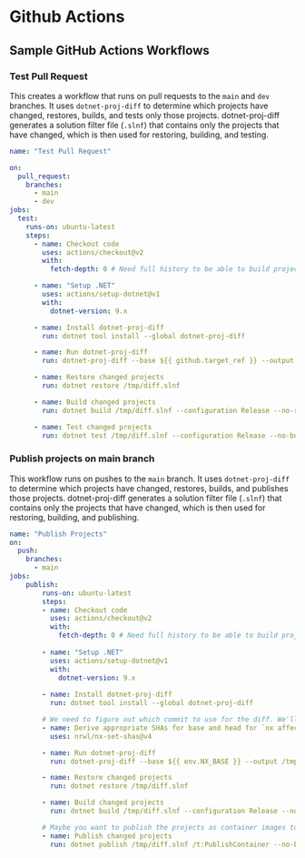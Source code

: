 ﻿# Github Actions
## Sample GitHub Actions Workflows

### Test Pull Request

This creates a workflow that runs on pull requests to the `main` and `dev` branches. It uses `dotnet-proj-diff` to determine which projects have changed, restores, builds, and tests only those projects.
dotnet-proj-diff generates a solution filter file (`.slnf`) that contains only the projects that have changed, which is then used for restoring, building, and testing.
```yaml
name: "Test Pull Request"

on:
  pull_request:
    branches:
      - main
      - dev
jobs:
  test:
    runs-on: ubuntu-latest
    steps:
      - name: Checkout code
        uses: actions/checkout@v2
        with:
          fetch-depth: 0 # Need full history to be able to build project graph

      - name: "Setup .NET"
        uses: actions/setup-dotnet@v1
        with:
          dotnet-version: 9.x

      - name: Install dotnet-proj-diff
        run: dotnet tool install --global dotnet-proj-diff

      - name: Run dotnet-proj-diff
        run: dotnet-proj-diff --base ${{ github.target_ref }} --output /tmp/diff.slnf

      - name: Restore changed projects
        run: dotnet restore /tmp/diff.slnf

      - name: Build changed projects
        run: dotnet build /tmp/diff.slnf --configuration Release --no-restore

      - name: Test changed projects
        run: dotnet test /tmp/diff.slnf --configuration Release --no-build --no-restore
```

### Publish projects on main branch

This workflow runs on pushes to the `main` branch. It uses `dotnet-proj-diff` to determine which projects have changed, restores, builds, and publishes those projects.
dotnet-proj-diff generates a solution filter file (`.slnf`) that contains only the projects that have changed, which is then used for restoring, building, and publishing.

```yaml
name: "Publish Projects"
on:
  push:
    branches:
      - main
jobs:
    publish:
        runs-on: ubuntu-latest
        steps:
        - name: Checkout code
          uses: actions/checkout@v2
          with:
            fetch-depth: 0 # Need full history to be able to build project graph
        
        - name: "Setup .NET"
          uses: actions/setup-dotnet@v1
          with:
            dotnet-version: 9.x
        
        - name: Install dotnet-proj-diff
          run: dotnet tool install --global dotnet-proj-diff

        # We need to figure out which commit to use for the diff. We'll hijack nx-set-shas to get the commit SHA of the last successful run of this workflow
        - name: Derive appropriate SHAs for base and head for `nx affected` commands
          uses: nrwl/nx-set-shas@v4

        - name: Run dotnet-proj-diff
          run: dotnet-proj-diff --base ${{ env.NX_BASE }} --output /tmp/diff.slnf

        - name: Restore changed projects
          run: dotnet restore /tmp/diff.slnf

        - name: Build changed projects
          run: dotnet build /tmp/diff.slnf --configuration Release --no-restore

        # Maybe you want to publish the projects as container images to be cool and hip
        - name: Publish changed projects
          run: dotnet publish /tmp/diff.slnf /t:PublishContainer --no-build --no-restore --configuration Release 
```

